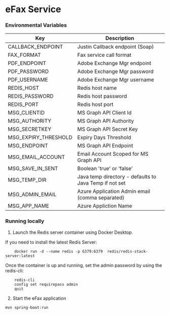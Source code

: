 # eFax Service

### Environmental Variables

| Key        | Description     |
| ------------------- | ---------------------- |
| CALLBACK_ENDPOINT | Justin Callback endpoint (Soap) |
| FAX_FORMAT | Fax service call format |
| PDF_ENDPOINT | Adobe Exchange Mgr endpoint |
| PDF_PASSWORD | Adobe Exchange Mgr password |
| PDF_USERNAME | Adobe Exchange Mgr username |
| REDIS_HOST |  Redis host name |
| REDIS_PASSWORD | Redis host password |
| REDIS_PORT | Redis host port | 
| MSG_CLIENTID      | MS Graph API Client Id     |
| MSG_AUTHORITY | MS Graph API Authority |
| MSG_SECRETKEY | MS Graph API Secret Key |
| MSG_EXPIRY_THRESHOLD | Expiry Days Threshold |
| MSG_ENDPOINT | MS Graph API Endpoint |
| MSG_EMAIL_ACCOUNT | Email Account Scoped for MS Graph API |
| MSG_SAVE_IN_SENT | Boolean 'true' or 'false' |
| MSG_TEMP_DIR | Java temp directory - defaults to Java Temp if not set |
| MSG_ADMIN_EMAIL | Azure Application Admin email (comma separated) |
| MSG_APP_NAME | Azure Appliction Name |

### Running locally 

1. Launch the Redis server container using Docker Desktop. 

If you need to install the latest Redis Server: 

```
	docker run -d --name redis -p 6379:6379  redis/redis-stack-server:latest 
```  

Once the container is up and running, set the admin password by using the redis-cli:  

```
	redis-cli  
	config set requirepass admin  
	quit  
```	 

2. Start the eFax application 

```
mvn spring-boot:run

```